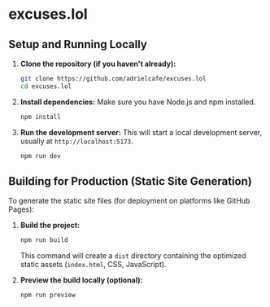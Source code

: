 # excuses.lol

## Setup and Running Locally

1.  **Clone the repository (if you haven't already):**
    ```bash
    git clone https://github.com/adrielcafe/excuses.lol
    cd excuses.lol
    ```

2.  **Install dependencies:**
    Make sure you have Node.js and npm installed.
    ```bash
    npm install
    ```

3.  **Run the development server:**
    This will start a local development server, usually at `http://localhost:5173`.
    ```bash
    npm run dev
    ```

## Building for Production (Static Site Generation)

To generate the static site files (for deployment on platforms like GitHub Pages):

1.  **Build the project:**
    ```bash
    npm run build
    ```
    This command will create a `dist` directory containing the optimized static assets (`index.html`, CSS, JavaScript).

2.  **Preview the build locally (optional):**
    ```bash
    npm run preview
    ```